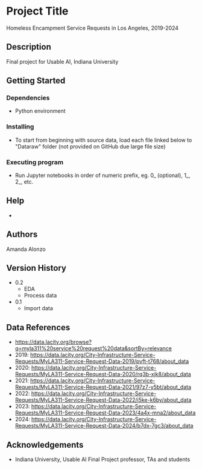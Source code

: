 # Project Title

Homeless Encampment Service Requests in Los Angeles, 2019-2024

## Description

Final project for Usable AI, Indiana University

## Getting Started

### Dependencies

* Python environment

### Installing

* To start from beginning with source data, load each file linked below to "Dataraw" folder (not provided on GitHub due large file size)

### Executing program

* Run Jupyter notebooks in order of numeric prefix, eg. 0_ (optional), 1_, 2_, etc.

## Help

* 

## Authors

Amanda Alonzo

## Version History

* 0.2
    * EDA
    * Process data
* 0.1
    * Import data

## Data References

* https://data.lacity.org/browse?q=myla311%20service%20request%20data&sortBy=relevance
* 2019: https://data.lacity.org/City-Infrastructure-Service-Requests/MyLA311-Service-Request-Data-2019/pvft-t768/about_data
* 2020: https://data.lacity.org/City-Infrastructure-Service-Requests/MyLA311-Service-Request-Data-2020/rq3b-xjk8/about_data
* 2021: https://data.lacity.org/City-Infrastructure-Service-Requests/MyLA311-Service-Request-Data-2021/97z7-y5bt/about_data
* 2022: https://data.lacity.org/City-Infrastructure-Service-Requests/MyLA311-Service-Request-Data-2022/i5ke-k6by/about_data
* 2023: https://data.lacity.org/City-Infrastructure-Service-Requests/MyLA311-Service-Request-Data-2023/4a4x-mna2/about_data
* 2024: https://data.lacity.org/City-Infrastructure-Service-Requests/MyLA311-Service-Request-Data-2024/b7dx-7gc3/about_data

## Acknowledgements

* Indiana University, Usable AI Final Project professor, TAs and students
